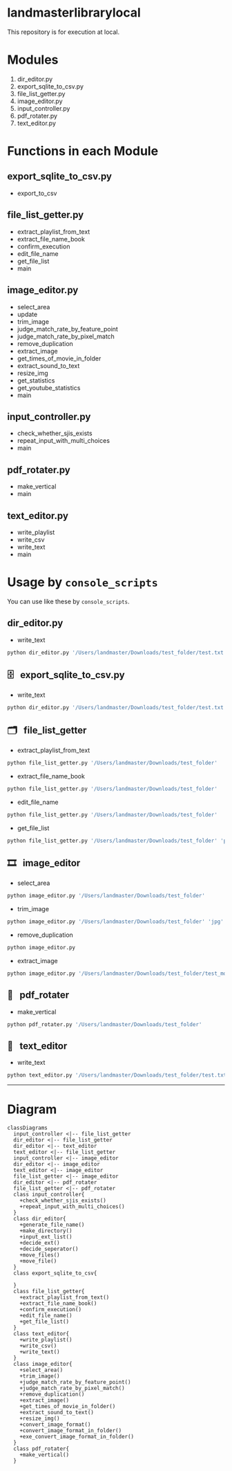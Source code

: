 # landmasterlibrarylocal

This repository is for execution at local.

# Modules

1. dir_editor.py
2. export_sqlite_to_csv.py
3. file_list_getter.py
4. image_editor.py
5. input_controller.py
6. pdf_rotater.py
7. text_editor.py

# Functions in each Module

## export_sqlite_to_csv.py

- export_to_csv

## file_list_getter.py

- extract_playlist_from_text
- extract_file_name_book
- confirm_execution
- edit_file_name
- get_file_list
- main

## image_editor.py

- select_area
- update
- trim_image
- judge_match_rate_by_feature_point
- judge_match_rate_by_pixel_match
- remove_duplication
- extract_image
- get_times_of_movie_in_folder
- extract_sound_to_text
- resize_img
- get_statistics
- get_youtube_statistics
- main

## input_controller.py

- check_whether_sjis_exists
- repeat_input_with_multi_choices
- main

## pdf_rotater.py

- make_vertical
- main

## text_editor.py

- write_playlist
- write_csv
- write_text
- main

# Usage by `console_scripts`

<!-- You can use like these by `__name__ == "__main__"`. -->

You can use like these by `console_scripts`.

## dir_editor.py

- write_text

```bash
python dir_editor.py '/Users/landmaster/Downloads/test_folder/test.txt'
```

## 🗄 &nbsp; export_sqlite_to_csv.py

- write_text

```bash
python dir_editor.py '/Users/landmaster/Downloads/test_folder/test.txt'
```

## 🗂 &nbsp; file_list_getter

- extract_playlist_from_text

```bash
python file_list_getter.py '/Users/landmaster/Downloads/test_folder'
```

- extract_file_name_book

```bash
python file_list_getter.py '/Users/landmaster/Downloads/test_folder'
```

- edit_file_name

```bash
python file_list_getter.py '/Users/landmaster/Downloads/test_folder'
```

- get_file_list

```bash
python file_list_getter.py '/Users/landmaster/Downloads/test_folder' 'png'
```

## 🎞 &nbsp; image_editor

- select_area

```bash
python image_editor.py '/Users/landmaster/Downloads/test_folder'
```

- trim_image

```bash
python image_editor.py '/Users/landmaster/Downloads/test_folder' 'jpg'
```

- remove_duplication

```bash
python image_editor.py
```

- extract_image

```bash
python image_editor.py '/Users/landmaster/Downloads/test_folder/test_movie.mp4'
```

## 📑 &nbsp; pdf_rotater

- make_vertical

```bash
python pdf_rotater.py '/Users/landmaster/Downloads/test_folder'
```

## 📝 &nbsp; text_editor

- write_text

```bash
python text_editor.py '/Users/landmaster/Downloads/test_folder/test.txt'
```

***

# Diagram

```mermaid
classDiagrams
  input_controller <|-- file_list_getter
  dir_editor <|-- file_list_getter
  dir_editor <|-- text_editor
  text_editor <|-- file_list_getter
  input_controller <|-- image_editor
  dir_editor <|-- image_editor
  text_editor <|-- image_editor
  file_list_getter <|-- image_editor
  dir_editor <|-- pdf_rotater
  file_list_getter <|-- pdf_rotater
  class input_controller{
    +check_whether_sjis_exists()
    +repeat_input_with_multi_choices()
  }
  class dir_editor{
    +generate_file_name()
    +make_directory()
    +input_ext_list()
    +decide_ext()
    +decide_seperator()
    +move_files()
    +move_file()
  }
  class export_sqlite_to_csv{

  }
  class file_list_getter{
    +extract_playlist_from_text()
    +extract_file_name_book()
    +confirm_execution()
    +edit_file_name()
    +get_file_list()
  }
  class text_editor{
    +write_playlist()
    +write_csv()
    +write_text()
  }
  class image_editor{
    +select_area()
    +trim_image()
    +judge_match_rate_by_feature_point()
    +judge_match_rate_by_pixel_match()
    +remove_duplication()
    +extract_image()
    +get_times_of_movie_in_folder()
    +extract_sound_to_text()
    +resize_img()
    +convert_image_format()
    +convert_image_format_in_folder()
    +exe_convert_image_format_in_folder()
  }
  class pdf_rotater{
    +make_vertical()
  }
```
